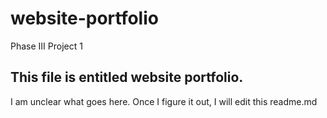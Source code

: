 # website-portfolio
Phase III Project 1
## This file is entitled website portfolio.
I am unclear what goes here. Once I figure it out, I will edit this readme.md
